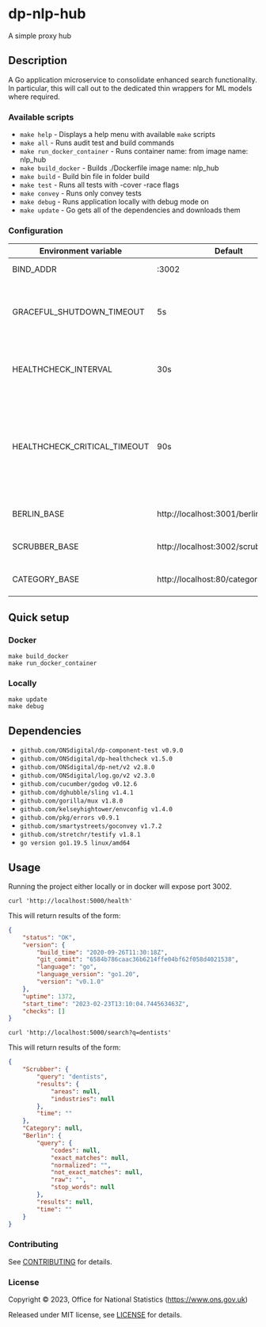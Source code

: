 # dp-nlp-hub
A simple proxy hub

## Description

A Go application microservice to consolidate enhanced search functionality. 
In particular, this will call out to the dedicated thin wrappers for ML models where required.

### Available scripts

- `make help` - Displays a help menu with available `make` scripts
- `make all` - Runs audit test and build commands
- `make run_docker_container` - Runs container name: from image name: nlp_hub
- `make build_docker` - Builds ./Dockerfile image name: nlp_hub
- `make build` - Build bin file in folder build
- `make test` - Runs all tests with -cover -race flags
- `make convey` - Runs only convey tests
- `make debug` - Runs application locally with debug mode on
- `make update` - Go gets all of the dependencies and downloads them

### Configuration

| Environment variable         | Default   | Description
| ---------------------------- | --------- | -----------
| BIND_ADDR                    | :3002     | The host and port to bind to
| GRACEFUL_SHUTDOWN_TIMEOUT    | 5s        | The graceful shutdown timeout in seconds (`time.Duration` format)
| HEALTHCHECK_INTERVAL         | 30s       | Time between self-healthchecks (`time.Duration` format)
| HEALTHCHECK_CRITICAL_TIMEOUT | 90s       | Time to wait until an unhealthy dependent propagates its state to make this app unhealthy (`time.Duration` format)
|	BERLIN_BASE           | http://localhost:3001/berlin/search |The url where the berlin api is available
|	SCRUBBER_BASE               | http://localhost:3002/scrubber/search | The url where the scrubber api  is available
|	CATEGORY_BASE           | http://localhost:80/categories |The url where the scrubber api is available

## Quick setup

### Docker

```shell
make build_docker
make run_docker_container
```

### Locally

```shell
make update
make debug
```

## Dependencies

- `github.com/ONSdigital/dp-component-test v0.9.0`
- `github.com/ONSdigital/dp-healthcheck v1.5.0`
- `github.com/ONSdigital/dp-net/v2 v2.8.0`
- `github.com/ONSdigital/log.go/v2 v2.3.0`
- `github.com/cucumber/godog v0.12.6`
- `github.com/dghubble/sling v1.4.1`
- `github.com/gorilla/mux v1.8.0`
- `github.com/kelseyhightower/envconfig v1.4.0`
- `github.com/pkg/errors v0.9.1`
- `github.com/smartystreets/goconvey v1.7.2`
- `github.com/stretchr/testify v1.8.1`
- `go version go1.19.5 linux/amd64 `

## Usage

Running the project either locally or in docker will expose port 3002.

```shell
curl 'http://localhost:5000/health' 
```
This will return results of the form:

```json
{
    "status": "OK",
    "version": {
        "build_time": "2020-09-26T11:30:18Z",
        "git_commit": "6584b786caac36b6214ffe04bf62f058d4021538",
        "language": "go",
        "language_version": "go1.20",
        "version": "v0.1.0"
    },
    "uptime": 1372,
    "start_time": "2023-02-23T13:10:04.744563463Z",
    "checks": []
}
```

```shell
curl 'http://localhost:5000/search?q=dentists'
```
This will return results of the form:

```json
{
    "Scrubber": {
        "query": "dentists",
        "results": {
            "areas": null,
            "industries": null
        },
        "time": ""
    },
    "Category": null,
    "Berlin": {
        "query": {
            "codes": null,
            "exact_matches": null,
            "normalized": "",
            "not_exact_matches": null,
            "raw": "",
            "stop_words": null
        },
        "results": null,
        "time": ""
    }
}
```

### Contributing

See [CONTRIBUTING](CONTRIBUTING.md) for details.

### License

Copyright © 2023, Office for National Statistics (https://www.ons.gov.uk)

Released under MIT license, see [LICENSE](LICENSE.md) for details.

